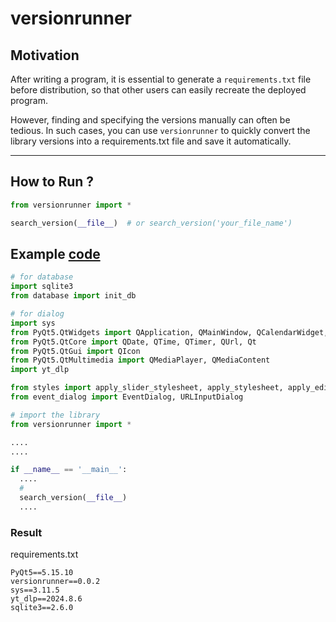 # versionrunner
## Motivation

After writing a program, it is essential to generate a `requirements.txt` file before distribution, so that other users can easily recreate the deployed program.

However, finding and specifying the versions manually can often be tedious. In such cases, you can use `versionrunner` to quickly convert the library versions into a requirements.txt file and save it automatically.

---

## How to Run ?
```python
from versionrunner import *

search_version(__file__)  # or search_version('your_file_name')
```

## Example [code](https://github.com/TCK2001/Alarm_APP)
```python
# for database
import sqlite3
from database import init_db

# for dialog
import sys
from PyQt5.QtWidgets import QApplication, QMainWindow, QCalendarWidget, QDialog, QVBoxLayout, QLineEdit, QTimeEdit, QPushButton, QListWidget, QWidget, QMessageBox, QSlider, QLabel, QHBoxLayout
from PyQt5.QtCore import QDate, QTime, QTimer, QUrl, Qt
from PyQt5.QtGui import QIcon
from PyQt5.QtMultimedia import QMediaPlayer, QMediaContent
import yt_dlp

from styles import apply_slider_stylesheet, apply_stylesheet, apply_edit_delete_stylesheet
from event_dialog import EventDialog, URLInputDialog

# import the library
from versionrunner import *

....
....

if __name__ == '__main__':
  ....
  # 
  search_version(__file__)
  ....
```
### Result
requirements.txt
```
PyQt5==5.15.10
versionrunner==0.0.2
sys==3.11.5
yt_dlp==2024.8.6
sqlite3==2.6.0
```
